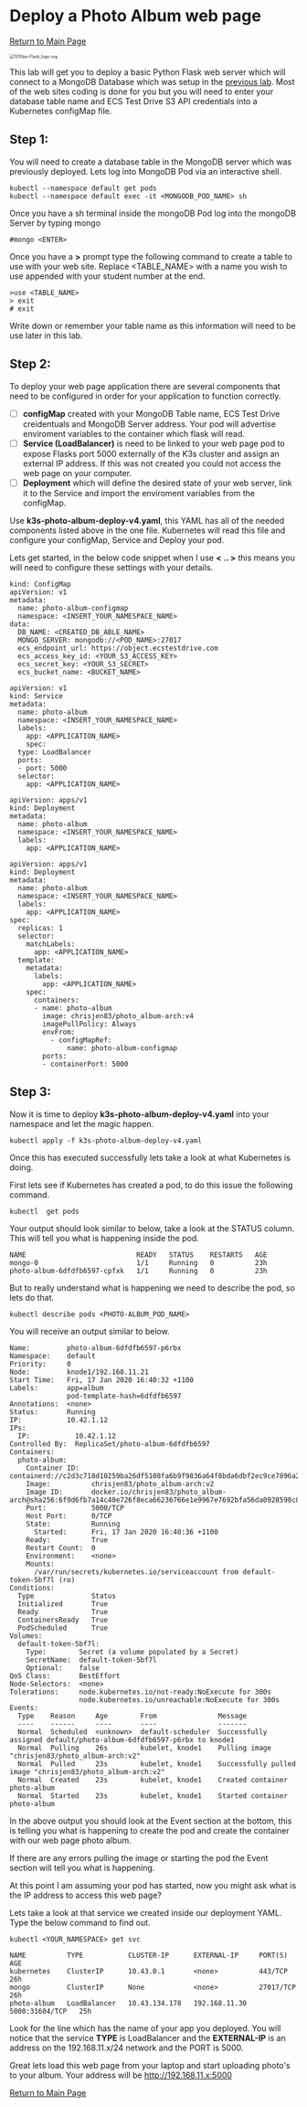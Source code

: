 # Deploy a Photo Album web page

[Return to Main Page](https://github.com/chrisjen83/k3s-labs)

<img src="1200px-Flask_logo.svg.png" alt="1200px-Flask_logo.svg" style="zoom:50%;" />

This lab will get you to deploy a basic Python Flask web server which will connect to a MongoDB Database which was setup in the [previous lab](https://github.com/chrisjen83/k3s-labs/tree/master/deploy-mongo#setup-mongodb-on-k3s-arm64). Most of the web sites coding is done for you but you will need to enter your database table name and ECS Test Drive S3 API credentials into a Kubernetes configMap file.

## Step 1:

You will need to create a database table in the MongoDB server which was previously deployed.  Lets log into MongoDB Pod via an interactive shell.

```
kubectl --namespace default get pods
kubectl --namespace default exec -it <MONGODB_POD_NAME> sh
```

Once you have a sh terminal inside the mongoDB Pod log into the mongoDB Server by typing mongo

```
#mongo <ENTER>
```

Once you have a **>** prompt type the following command to create a table to use with your web site. Replace <TABLE_NAME> with a name you wish to use appended with your student number at the end.

```
>use <TABLE_NAME>
> exit
# exit
```

Write down or remember your table name as this information will need to be use later in this lab.

## Step 2:

To deploy your web page application there are several components that need to be configured in order for your application to function correctly.

- [ ] **configMap** created with your MongoDB Table name, ECS Test Drive creidentuals and MongoDB Server address.  Your pod will advertise enviroment variables to the container which flask will read.
- [ ] **Service (LoadBalancer)** is need to be linked to your web page pod to expose Flasks port 5000 externally of the K3s cluster and assign an external IP address. If this was not created you could not access the web page on your computer.
- [ ] **Deployment** which will define the desired state of your web server, link it to the Service and import the enviroment variables from the configMap.

Use **k3s-photo-album-deploy-v4.yaml**, this YAML has all of the needed components listed above in the one file.  Kubernetes will read this file and configure your configMap, Service and Deploy your pod.

Lets get started, in the below code snippet when I use **< .. >** this means you will need to configure these settings with your details.

```
kind: ConfigMap
apiVersion: v1
metadata:
  name: photo-album-configmap
  namespace: <INSERT_YOUR_NAMESPACE_NAME>
data:
  DB_NAME: <CREATED_DB_ABLE_NAME>
  MONGO_SERVER: mongodb://<POD_NAME>:27017
  ecs_endpoint_url: https://object.ecstestdrive.com
  ecs_access_key_id: <YOUR_S3_ACCESS_KEY>
  ecs_secret_key: <YOUR_S3_SECRET>
  ecs_bucket_name: <BUCKET_NAME>
```

```
apiVersion: v1
kind: Service
metadata:
  name: photo-album
  namespace: <INSERT_YOUR_NAMESPACE_NAME>
  labels:
    app: <APPLICATION_NAME>
    spec:
  type: LoadBalancer
  ports:
  - port: 5000
  selector:
    app: <APPLICATION_NAME>
```

```
apiVersion: apps/v1
kind: Deployment
metadata:
  name: photo-album
  namespace: <INSERT_YOUR_NAMESPACE_NAME>
  labels:
    app: <APPLICATION_NAME>
```

```
apiVersion: apps/v1
kind: Deployment
metadata:
  name: photo-album
  namespace: <INSERT_YOUR_NAMESPACE_NAME>
  labels:
    app: <APPLICATION_NAME>
spec:
  replicas: 1
  selector:
    matchLabels:
      app: <APPLICATION_NAME>
  template:
    metadata:
      labels:
        app: <APPLICATION_NAME>
    spec:
      containers:
      - name: photo-album
        image: chrisjen83/photo_album-arch:v4
        imagePullPolicy: Always
        envFrom:
          - configMapRef:
              name: photo-album-configmap
        ports:
        - containerPort: 5000
```



## Step 3:

Now it is time to deploy **k3s-photo-album-deploy-v4.yaml** into your namespace and let the magic happen.

```
kubectl apply -f k3s-photo-album-deploy-v4.yaml
```

Once this has executed successfully lets take a look at what Kubernetes is doing.

First lets see if Kubernetes has created a pod, to do this issue the following command.

```
kubectl  get pods
```

Your output should look similar to below, take a look at the STATUS column.  This will tell you what is happening inside the pod.

```
NAME                           READY   STATUS    RESTARTS   AGE
mongo-0                        1/1     Running   0          23h
photo-album-6dfdfb6597-cpfxk   1/1     Running   0          23h
```

But to really understand what is happening we need to describe the pod, so lets do that.

```
kubectl describe pods <PHOTO-ALBUM_POD_NAME>
```

 You will receive an output similar to below.

```
Name:         photo-album-6dfdfb6597-p6rbx
Namespace:    default
Priority:     0
Node:         knode1/192.168.11.21
Start Time:   Fri, 17 Jan 2020 16:40:32 +1100
Labels:       app=album
              pod-template-hash=6dfdfb6597
Annotations:  <none>
Status:       Running
IP:           10.42.1.12
IPs:
  IP:           10.42.1.12
Controlled By:  ReplicaSet/photo-album-6dfdfb6597
Containers:
  photo-album:
    Container ID:   containerd://c2d3c718d10259ba26df5108fa6b9f9836a64f8bda6dbf2ec9ce7896a2530fa7
    Image:          chrisjen83/photo_album-arch:v2
    Image ID:       docker.io/chrisjen83/photo_album-arch@sha256:6f9d6fb7a14c40e726f8eca66236766e1e9967e7692bfa56da0928598c8aa7cc
    Port:           5000/TCP
    Host Port:      0/TCP
    State:          Running
      Started:      Fri, 17 Jan 2020 16:40:36 +1100
    Ready:          True
    Restart Count:  0
    Environment:    <none>
    Mounts:
      /var/run/secrets/kubernetes.io/serviceaccount from default-token-5bf7l (ro)
Conditions:
  Type              Status
  Initialized       True 
  Ready             True 
  ContainersReady   True 
  PodScheduled      True 
Volumes:
  default-token-5bf7l:
    Type:        Secret (a volume populated by a Secret)
    SecretName:  default-token-5bf7l
    Optional:    false
QoS Class:       BestEffort
Node-Selectors:  <none>
Tolerations:     node.kubernetes.io/not-ready:NoExecute for 300s
                 node.kubernetes.io/unreachable:NoExecute for 300s
Events:
  Type    Reason     Age        From               Message
  ----    ------     ----       ----               -------
  Normal  Scheduled  <unknown>  default-scheduler  Successfully assigned default/photo-album-6dfdfb6597-p6rbx to knode1
  Normal  Pulling    26s        kubelet, knode1    Pulling image "chrisjen83/photo_album-arch:v2"
  Normal  Pulled     23s        kubelet, knode1    Successfully pulled image "chrisjen83/photo_album-arch:v2"
  Normal  Created    23s        kubelet, knode1    Created container photo-album
  Normal  Started    23s        kubelet, knode1    Started container photo-album
```

In the above output you should look at the Event section at the bottom, this is telling you what is happening to create the pod and create the container with our web page photo album.

If there are any errors pulling the image or starting the pod the Event section will tell you what is happening.

At this point I am assuming your pod has started, now you might ask what is the IP address to access this web page? 

Lets take a look at that service we created inside our deployment YAML.  Type the below command to find out.

```
kubectl <YOUR_NAMESPACE> get svc
```

```
NAME          TYPE           CLUSTER-IP      EXTERNAL-IP     PORT(S)          AGE
kubernetes    ClusterIP      10.43.0.1       <none>          443/TCP          26h
mongo         ClusterIP      None            <none>          27017/TCP        26h
photo-album   LoadBalancer   10.43.134.178   192.168.11.30   5000:31604/TCP   25h

```

Look for the line which has the name of your app you deployed.  You will notice that the service **TYPE** is LoadBalancer and the **EXTERNAL-IP** is an address on the 192.168.11.x/24 network and the PORT is 5000.

Great lets load this web page from your laptop and start uploading photo's to your album.  Your address will be http://192.168.11.x:5000

[Return to Main Page](https://github.com/chrisjen83/k3s-labs)